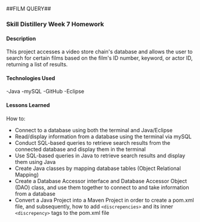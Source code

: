 ##FILM QUERY##

### Skill Distillery Week 7 Homework

#### Description
This project accesses a video store chain's database and allows the user to search for certain films based on the film's ID number, keyword, or actor ID, returning a list of results.

#### Technologies Used
-Java
-mySQL
-GitHub
-Eclipse

#### Lessons Learned
How to:
* Connect to a database using both the terminal and Java/Eclipse
* Read/display information from a database using the terminal via mySQL
* Conduct SQL-based queries to retrieve search results from the connected database and display them in the terminal
* Use SQL-based queries in Java to retrieve search results and display them using Java
* Create Java classes by mapping database tables (Object Relational Mapping)
* Create a Database Accessor interface and Database Accessor Object (DAO) class, and use them together to connect to and take information from a database
* Convert a Java Project into a Maven Project in order to create a pom.xml file, and subsequently, how to add `<discrepencies>` and its inner `<discrepency>` tags to the pom.xml file
